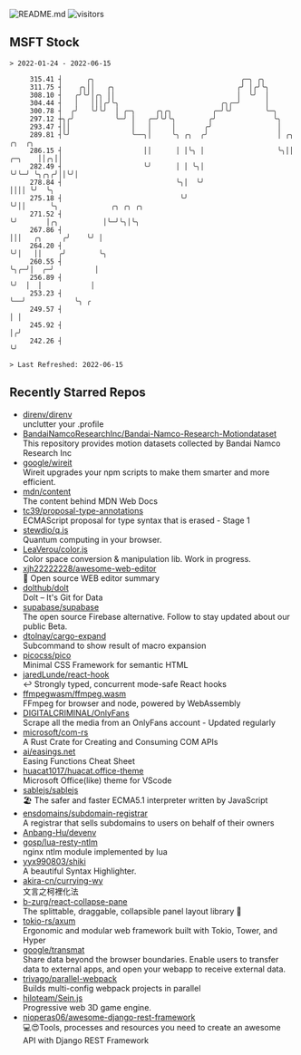 ![README.md](https://github.com/Gerhut/Gerhut/workflows/README.md/badge.svg)
![visitors](https://visitors.vercel.app/Gerhut/Gerhut?token=8cf69d1f6813d272ef062726b6070c9be4ff72038cfe5a7ded7384a8da65d866)

## MSFT Stock

```
> 2022-01-24 - 2022-06-15

     315.41 ┤      ╭╮                                    ╭─╮ ╭╮                                                  
     311.75 ┤    ╭╮││   ╭╮                              ╭╯ │╭╯╰╮                                                 
     308.10 ┤   ╭╯╰╯│╭╮ ││                              │  ╰╯  │                                                 
     304.44 ┤   │   │││╭╯╰╮                         ╭╮╭─╯      │                                                 
     300.78 ┤  ╭╯   ╰╯╰╯  │ ╭─╮     ╭╮╭╮          ╭─╯╰╯        ╰─╮                                               
     297.12 ┼╮╭╯          ╰─╯ │   ╭─╯╰╯╰╮        ╭╯              ╰╮                                              
     293.47 ┤││               │   │     │       ╭╯                │                                              
     289.81 ┤╰╯               ╰──╮│     ╰╮ ╭╮  ╭╯                 │ ╭╮        ╭╮  ╭╮                             
     286.15 ┤                    ││      │ │╰╮ │                  ╰╮││ ╭─╮    ││╭╮││                             
     282.49 ┤                    ╰╯      │ │ ╰╮│                   ╰╯╰─╯ ╰╮╭╮╭╯││╰╯│                             
     278.84 ┤                            ╰╮│  ╰╯                          ││││ ╰╯  ╰╮                            
     275.18 ┤                             ╰╯                              ╰╯││      ╰╮             ╭╮ ╭╮ ╭╮      
     271.52 ┤                                                               ╰╯       │╭╮           │╰─╯╰╮│╰╮     
     267.86 ┤                                                                        │││   ╭╮     ╭╯    ╰╯ │     
     264.20 ┤                                                                        ╰╯│   ││    ╭╯        ╰╮    
     260.55 ┤                                                                          ╰╮╭─╯│  ╭─╯          │    
     256.89 ┤                                                                           ╰╯  │  │            │    
     253.23 ┤                                                                               ╰──╯            ╰╮ ╭ 
     249.57 ┤                                                                                                │ │ 
     245.92 ┤                                                                                                │╭╯ 
     242.26 ┤                                                                                                ╰╯  

> Last Refreshed: 2022-06-15
```

## Recently Starred Repos

- [direnv/direnv](https://github.com/direnv/direnv)  
  unclutter your .profile
- [BandaiNamcoResearchInc/Bandai-Namco-Research-Motiondataset](https://github.com/BandaiNamcoResearchInc/Bandai-Namco-Research-Motiondataset)  
  This repository provides motion datasets collected by Bandai Namco Research Inc
- [google/wireit](https://github.com/google/wireit)  
  Wireit upgrades your npm scripts to make them smarter and more efficient.
- [mdn/content](https://github.com/mdn/content)  
  The content behind MDN Web Docs
- [tc39/proposal-type-annotations](https://github.com/tc39/proposal-type-annotations)  
  ECMAScript proposal for type syntax that is erased - Stage 1
- [stewdio/q.js](https://github.com/stewdio/q.js)  
  Quantum computing in your browser.
- [LeaVerou/color.js](https://github.com/LeaVerou/color.js)  
  Color space conversion & manipulation lib. Work in progress.
- [xjh22222228/awesome-web-editor](https://github.com/xjh22222228/awesome-web-editor)  
  🔨  Open source WEB editor summary
- [dolthub/dolt](https://github.com/dolthub/dolt)  
  Dolt – It's Git for Data
- [supabase/supabase](https://github.com/supabase/supabase)  
  The open source Firebase alternative. Follow to stay updated about our public Beta.
- [dtolnay/cargo-expand](https://github.com/dtolnay/cargo-expand)  
  Subcommand to show result of macro expansion
- [picocss/pico](https://github.com/picocss/pico)  
  Minimal CSS Framework for semantic HTML
- [jaredLunde/react-hook](https://github.com/jaredLunde/react-hook)  
  ↩ Strongly typed, concurrent mode-safe React hooks
- [ffmpegwasm/ffmpeg.wasm](https://github.com/ffmpegwasm/ffmpeg.wasm)  
  FFmpeg for browser and node, powered by WebAssembly
- [DIGITALCRIMINAL/OnlyFans](https://github.com/DIGITALCRIMINAL/OnlyFans)  
  Scrape all the media from an OnlyFans account - Updated regularly
- [microsoft/com-rs](https://github.com/microsoft/com-rs)  
  A Rust Crate for Creating and Consuming COM APIs
- [ai/easings.net](https://github.com/ai/easings.net)  
  Easing Functions Cheat Sheet
- [huacat1017/huacat.office-theme](https://github.com/huacat1017/huacat.office-theme)  
  Microsoft Office(like) theme for VScode
- [sablejs/sablejs](https://github.com/sablejs/sablejs)  
  🏖️ The safer and faster ECMA5.1 interpreter written by JavaScript
- [ensdomains/subdomain-registrar](https://github.com/ensdomains/subdomain-registrar)  
  A registrar that sells subdomains to users on behalf of their owners
- [Anbang-Hu/devenv](https://github.com/Anbang-Hu/devenv)  
- [gosp/lua-resty-ntlm](https://github.com/gosp/lua-resty-ntlm)  
  nginx ntlm module implemented by lua
- [yyx990803/shiki](https://github.com/yyx990803/shiki)  
  A beautiful Syntax Highlighter.
- [akira-cn/currying-wy](https://github.com/akira-cn/currying-wy)  
  文言之柯裡化法
- [b-zurg/react-collapse-pane](https://github.com/b-zurg/react-collapse-pane)  
  The splittable, draggable, collapsible panel layout library 🎉
- [tokio-rs/axum](https://github.com/tokio-rs/axum)  
  Ergonomic and modular web framework built with Tokio, Tower, and Hyper
- [google/transmat](https://github.com/google/transmat)  
  Share data beyond the browser boundaries. Enable users to transfer data to external apps, and open your webapp to receive external data.
- [trivago/parallel-webpack](https://github.com/trivago/parallel-webpack)  
  Builds multi-config webpack projects in parallel
- [hiloteam/Sein.js](https://github.com/hiloteam/Sein.js)  
  Progressive web 3D game engine.
- [nioperas06/awesome-django-rest-framework](https://github.com/nioperas06/awesome-django-rest-framework)  
   💻😍Tools, processes and resources you need to create an awesome API with Django REST Framework

